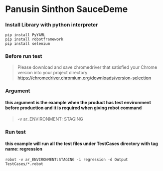 # Panusin Sinthon SauceDeme


### Install Library with python interpreter
```
pip install PyYAML
pip install robotframework
pip install selenium
```
### Before run test
> Please download and save chromedriver that satisfied your Chrome version into your project directory
> https://chromedriver.chromium.org/downloads/version-selection

### Argument
#### this argument is the example when the product has test environment before production and it is required when giving robot command
> -v ar_ENVIRONMENT: STAGING

###  Run test
#### this example will run all the test files under TestCases directory with tag name: regression
```
robot -v ar_ENVIRONMENT:STAGING -i regression -d Output TestCases/*.robot

```
